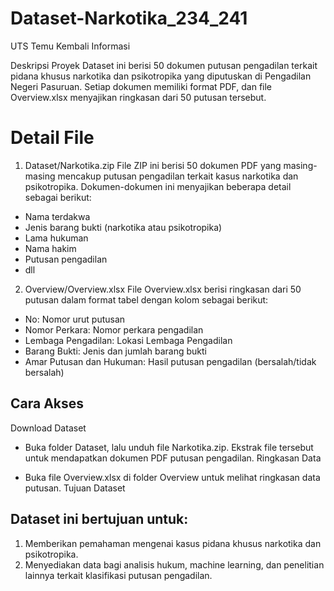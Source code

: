 # Dataset-Narkotika_234_241
UTS Temu Kembali Informasi

Deskripsi Proyek
Dataset ini berisi 50 dokumen putusan pengadilan terkait pidana khusus narkotika dan psikotropika yang diputuskan di Pengadilan Negeri Pasuruan. Setiap dokumen memiliki format PDF, dan file Overview.xlsx menyajikan ringkasan dari 50 putusan tersebut.

   
# Detail File
  1. Dataset/Narkotika.zip
File ZIP ini berisi 50 dokumen PDF yang masing-masing mencakup putusan pengadilan terkait kasus narkotika dan psikotropika. Dokumen-dokumen ini menyajikan beberapa detail sebagai berikut:
  - Nama terdakwa
  - Jenis barang bukti (narkotika atau psikotropika)
  - Lama hukuman
  - Nama hakim
  - Putusan pengadilan
  - dll

  2. Overview/Overview.xlsx
File Overview.xlsx berisi ringkasan dari 50 putusan dalam format tabel dengan kolom sebagai berikut:
  - No: Nomor urut putusan
  - Nomor Perkara: Nomor perkara pengadilan
  - Lembaga Pengadilan: Lokasi Lembaga Pengadilan
  - Barang Bukti: Jenis dan jumlah barang bukti
  - Amar Putusan dan Hukuman: Hasil putusan pengadilan (bersalah/tidak bersalah)


## Cara Akses
Download Dataset

- Buka folder Dataset, lalu unduh file Narkotika.zip. Ekstrak file tersebut untuk mendapatkan dokumen PDF putusan pengadilan.
Ringkasan Data

- Buka file Overview.xlsx di folder Overview untuk melihat ringkasan data putusan.
Tujuan Dataset

## Dataset ini bertujuan untuk:
1. Memberikan pemahaman mengenai kasus pidana khusus narkotika dan psikotropika.
2. Menyediakan data bagi analisis hukum, machine learning, dan penelitian lainnya terkait klasifikasi putusan pengadilan.
